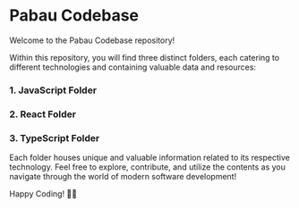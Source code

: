 # Pabau Codebase

Welcome to the Pabau Codebase repository!

Within this repository, you will find three distinct folders, each catering to different technologies and containing valuable data and resources:

### 1. JavaScript Folder

### 2. React Folder

### 3. TypeScript Folder


Each folder houses unique and valuable information related to its respective technology. Feel free to explore, contribute, and utilize the contents as you navigate through the world of modern software development!

Happy Coding! 🚀✨
